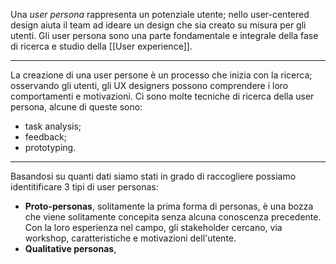 Una *user persona* rappresenta un potenziale utente; nello user-centered design aiuta il team ad ideare un design che sia creato su misura per gli utenti.
Gli user persona sono una parte fondamentale e integrale della fase di ricerca e studio della [[User experience]].
___
La creazione di una user persone è un processo che inizia con la ricerca; osservando gli utenti, gli UX designers possono comprendere i loro comportamenti e motivazioni.
Ci sono molte tecniche di ricerca della user persona, alcune di queste sono:
- task analysis;
- feedback;
- prototyping.
___
Basandosi su quanti dati siamo stati in grado di raccogliere possiamo identitificare 3 tipi di user personas:
- **Proto-personas**, solitamente la prima forma di personas, è una bozza che viene solitamente concepita senza alcuna conoscenza precedente.  Con la loro esperienza nel campo, gli stakeholder cercano, via workshop, caratteristiche e motivazioni dell'utente.
- **Qualitative personas**, 